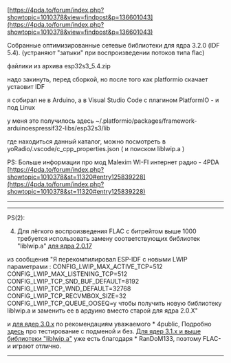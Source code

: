 [https://4pda.to/forum/index.php?showtopic=1010378&view=findpost&p=136601043](https://4pda.to/forum/index.php?showtopic=1010378&view=findpost&p=136601043)

Собранные оптимизированные сетевые библиотеки для ядра 3.2.0 (IDF 5.4).
(устраняют "затыки" при воспроизведении потоков типа flac)

файлики из архива esp32s3_5.4.zip

надо закинуть, перед сборкой,
но после того как platformio скачает устаовит IDF

я собирал не в Arduino, а в Visual Studio Code
с плагином PlatformIO - и под Linux
				     
у меня это получилось здесь
~/.platformio/packages/framework-arduinoespressif32-libs/esp32s3/lib

 

где находиться данный каталог, можно посмотреть в 
yoRadio/.vscode/c_cpp_properties.json
( и поиском liblwip.a )



PS: Больше информации про мод Malexim
    WI-FI интернет радио - 4PDA
[https://4pda.to/forum/index.php?showtopic=1010378&st=11320#entry125839228](https://4pda.to/forum/index.php?showtopic=1010378&st=11320#entry125839228)


*******************************************************************************************************************************************************

*******************************************************************************************************************************************************
PS(2):

4. Для лёгкого воспроизведения FLAC с битрейтом выше 1000 требуется использовать замену
 соответствующих библиотек "liblwip.a" 
   [для ядра 2.0.17](https://4pda.to/forum/index.php?showtopic=1010378&view=findpost&p=132067099)

из сообщения
"Я перекомпилировал ESP-IDF с новыми LWIP параметрами :
CONFIG_LWIP_MAX_ACTIVE_TCP=512
CONFIG_LWIP_MAX_LISTENING_TCP=512
CONFIG_LWIP_TCP_SND_BUF_DEFAULT=8192
CONFIG_LWIP_TCP_WND_DEFAULT=32768
CONFIG_LWIP_TCP_RECVMBOX_SIZE=32
CONFIG_LWIP_TCP_QUEUE_OOSEQ=y
чтобы получить новую библиотеку liblwip.a и заменить ее в ардуино вместо старой для ядра 2.0.X"


 и [для ядер 3.0.x](https://4pda.to/forum/index.php?showtopic=1010378&view=findpost&p=132965307)
 по рекомендациям уважаемого * 4public, Подробно 
 [здесь](https://4pda.to/forum/index.php?showtopic=1010378&view=findpost&p=132199584)
 про тестирование с подменой и без. 
 [Для ядер 3.1.x и выше библиотеки "liblwip.a"](https://4pda.to/forum/index.php?showtopic=1010378&view=findpost&p=136601043)
 уже есть благодаря * RanDoM133, поэтому FLAC-и играют отлично.

*******************************************************************************************************************************************************
